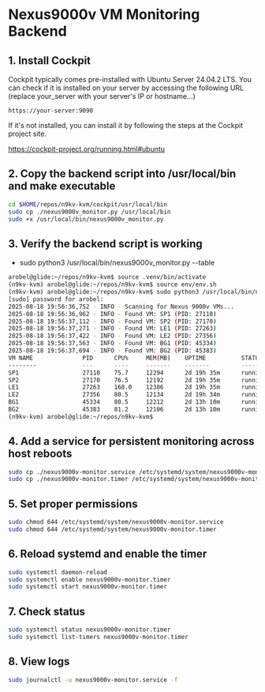 # Nexus9000v VM Monitoring Backend

## 1. Install Cockpit

Cockpit typically comes pre-installed with Ubuntu Server 24.04.2 LTS.  You can
check if it is installed on your server by accessing the following URL (replace
your_server with your server's IP or hostname...)

`https://your-server:9090`

If it's not installed, you can install it by following the steps at the Cockpit
project site.

https://cockpit-project.org/running.html#ubuntu

## 2. Copy the backend script into /usr/local/bin and make executable

```bash
cd $HOME/repos/n9kv-kvm/cockpit/usr/local/bin
sudo cp ./nexus9000v_monitor.py /usr/local/bin
sudo +x /usr/local/bin/nexus9000v_monitor.py
```

## 3. Verify the backend script is working

- sudo python3 /usr/local/bin/nexus9000v_monitor.py --table

```bash
arobel@glide:~/repos/n9kv-kvm$ source .venv/bin/activate
(n9kv-kvm) arobel@glide:~/repos/n9kv-kvm$ source env/env.sh
(n9kv-kvm) arobel@glide:~/repos/n9kv-kvm$ sudo python3 /usr/local/bin/nexus9000v_monitor.py --table
[sudo] password for arobel:
2025-08-18 19:56:36,752 - INFO - Scanning for Nexus 9000v VMs...
2025-08-18 19:56:36,962 - INFO - Found VM: SP1 (PID: 27110)
2025-08-18 19:56:37,112 - INFO - Found VM: SP2 (PID: 27170)
2025-08-18 19:56:37,271 - INFO - Found VM: LE1 (PID: 27263)
2025-08-18 19:56:37,422 - INFO - Found VM: LE2 (PID: 27356)
2025-08-18 19:56:37,563 - INFO - Found VM: BG1 (PID: 45334)
2025-08-18 19:56:37,694 - INFO - Found VM: BG2 (PID: 45383)
VM NAME              PID      CPU%     MEM(MB)    UPTIME          STATUS
--------             ---      ----     -------    -------         ------
SP1                  27110    75.7     12294      2d 19h 35m      running
SP2                  27170    76.5     12192      2d 19h 35m      running
LE1                  27263    168.0    12386      2d 19h 35m      running
LE2                  27356    80.5     12134      2d 19h 34m      running
BG1                  45334    80.5     12212      2d 13h 10m      running
BG2                  45383    81.2     12106      2d 13h 10m      running
(n9kv-kvm) arobel@glide:~/repos/n9kv-kvm$
```

## 4. Add a service for persistent monitoring across host reboots

```bash
sudo cp ./nexus9000v-monitor.service /etc/systemd/system/nexus9000v-monitor.service
sudo cp ./nexus9000v-monitor.timer /etc/systemd/system/nexus9000v-monitor.timer
```

## 5. Set proper permissions

```bash
sudo chmod 644 /etc/systemd/system/nexus9000v-monitor.service
sudo chmod 644 /etc/systemd/system/nexus9000v-monitor.timer
```

## 6. Reload systemd and enable the timer

```bash
sudo systemctl daemon-reload
sudo systemctl enable nexus9000v-monitor.timer
sudo systemctl start nexus9000v-monitor.timer
```

## 7. Check status

```bash
sudo systemctl status nexus9000v-monitor.timer
sudo systemctl list-timers nexus9000v-monitor.timer
```

## 8. View logs

```bash
sudo journalctl -u nexus9000v-monitor.service -f
```
